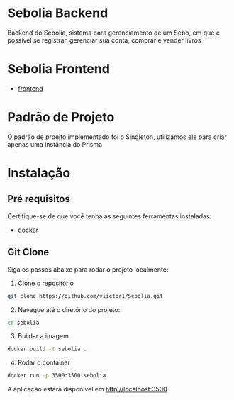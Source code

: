 # Sebolia Backend

Backend do Sebolia, sistema para gerenciamento de um Sebo, em que é possível se registrar, gerenciar sua conta, comprar e vender livros

# Sebolia Frontend

- [frontend](https://github.com/BorniaPedro/sebolia-frontend)

# Padrão de Projeto

O padrão de proejto implementado foi o Singleton, utilizamos ele para criar apenas uma instância do Prisma


# Instalação

## Pré requisitos

Certifique-se de que você tenha as seguintes ferramentas instaladas:

- [docker](https://www.docker.com/)

## Git Clone

Siga os passos abaixo para rodar o projeto localmente:

1. Clone o repositório

```bash
git clone https://github.com/viictor1/Sebolia.git
```

2. Navegue até o diretório do projeto:

```bash
cd sebolia
```

3. Buildar a imagem
```bash
docker build -t sebolia .
```

4. Rodar o container
```bash
docker run -p 3500:3500 sebolia
```

A aplicação estará disponível em [http://localhost:3500](http://localhost:3500).

